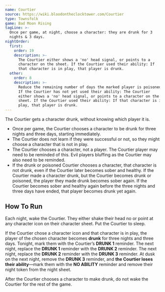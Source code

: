 ```yaml
---
name: Courtier
source: https://wiki.bloodontheclocktower.com/Courtier
type: Townsfolk
game: Bad Moon Rising
tagLine: >-
  Once per game, at night, choose a character: they are drunk for 3
  nights & 3 days.
nightOrder:
  first:
    order: 19
    description: >-
      The Courtier either shows a 'no' head signal, or points to a
      character on the sheet. If the Courtier used their ability: If
      that character is in play, that player is drunk.
  other:
    order: 8
    description: >-
      Reduce the remaining number of days the marked player is poisoned.
      If the Courtier has not yet used their ability: The Courtier
      either shows a 'no' head signal, or points to a character on the
      sheet. If the Courtier used their ability: If that character is in
      play, that player is drunk.
---
```


The Courtier gets a character drunk, without knowing which player it is.

- Once per game, the Courtier chooses a character to be drunk for three
  nights and three days, starting immediately.
- The Courtier does not learn if they were successful or not, so they
  might choose a character that is not in play.
- The Courtier chooses a character, not a player. The Courtier player
  may need to be reminded of this. Evil players bluffing as the Courtier
  may also need to be reminded.
- If the drunk or poisoned Courtier chooses a character, that character
  is not drunk, even if the Courtier later becomes sober and healthy. If
  the Courtier made a character drunk, but the Courtier becomes drunk or
  poisoned, the player they made drunk becomes sober again. If the
  Courtier becomes sober and healthy again before the three nights and
  three days have ended, that player becomes drunk yet again.

## How To Run

Each night, wake the Courtier. They either shake their head no or point
at any character icon on their character sheet. Put the Courtier to
sleep.

If the Courtier chose a character icon and that character is in play,
the player of the chosen character becomes **drunk** for three nights
and three days. Tonight, mark them with the Courtier’s **DRUNK 1**
reminder. The next night, replace the **DRUNK 1** reminder with the
**DRUNK 2** reminder. The next night, replace the **DRUNK 2** reminder
with the **DRUNK 3** reminder. At dusk on the next night, remove the
**DRUNK 3** reminder, and **the Courtier loses their ability**—mark them
with the **NO ABILITY** reminder and remove their night token from the
night sheet.

After the Courtier chooses a character to make drunk, do not wake the
Courtier for the rest of the game.
